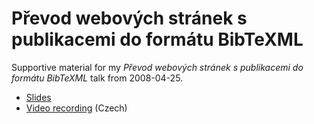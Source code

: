 Převod webových stránek s publikacemi do formátu BibTeXML
=========================================================

Supportive material for my *Převod webových stránek s publikacemi do formátu BibTeXML* talk from 2008-04-25.

* [Slides](https://github.com/s3rvac/talks/raw/master/2008-04-25-Prevod-webovychsstranek-s-publikacemi-do-formatu-BibTeXML/slides.pdf)
* [Video recording](https://www.youtube.com/watch?v=6i4fFa1lFJo) (Czech)
